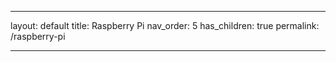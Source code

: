 ---

layout: default
title: Raspberry Pi
nav_order: 5
has_children: true
permalink: /raspberry-pi

---